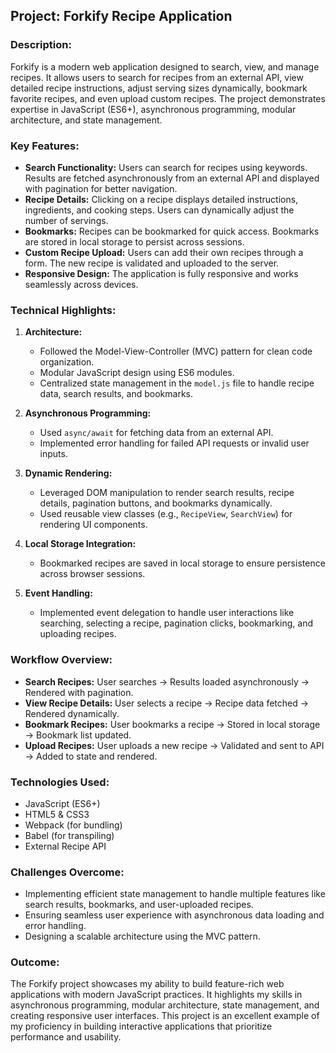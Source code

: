 ## Project: Forkify Recipe Application

### Description:
Forkify is a modern web application designed to search, view, and manage recipes. It allows users to search for recipes from an external API, view detailed recipe instructions, adjust serving sizes dynamically, bookmark favorite recipes, and even upload custom recipes. The project demonstrates expertise in JavaScript (ES6+), asynchronous programming, modular architecture, and state management.

### Key Features:
- **Search Functionality:** Users can search for recipes using keywords. Results are fetched asynchronously from an external API and displayed with pagination for better navigation.
- **Recipe Details:** Clicking on a recipe displays detailed instructions, ingredients, and cooking steps. Users can dynamically adjust the number of servings.
- **Bookmarks:** Recipes can be bookmarked for quick access. Bookmarks are stored in local storage to persist across sessions.
- **Custom Recipe Upload:** Users can add their own recipes through a form. The new recipe is validated and uploaded to the server.
- **Responsive Design:** The application is fully responsive and works seamlessly across devices.

### Technical Highlights:
1. **Architecture:**
   - Followed the Model-View-Controller (MVC) pattern for clean code organization.
   - Modular JavaScript design using ES6 modules.
   - Centralized state management in the `model.js` file to handle recipe data, search results, and bookmarks.

2. **Asynchronous Programming:**
   - Used `async/await` for fetching data from an external API.
   - Implemented error handling for failed API requests or invalid user inputs.

3. **Dynamic Rendering:**
   - Leveraged DOM manipulation to render search results, recipe details, pagination buttons, and bookmarks dynamically.
   - Used reusable view classes (e.g., `RecipeView`, `SearchView`) for rendering UI components.

4. **Local Storage Integration:**
   - Bookmarked recipes are saved in local storage to ensure persistence across browser sessions.

5. **Event Handling:**
   - Implemented event delegation to handle user interactions like searching, selecting a recipe, pagination clicks, bookmarking, and uploading recipes.

### Workflow Overview:
- **Search Recipes:** User searches → Results loaded asynchronously → Rendered with pagination.
- **View Recipe Details:** User selects a recipe → Recipe data fetched → Rendered dynamically.
- **Bookmark Recipes:** User bookmarks a recipe → Stored in local storage → Bookmark list updated.
- **Upload Recipes:** User uploads a new recipe → Validated and sent to API → Added to state and rendered.

### Technologies Used:
- JavaScript (ES6+)
- HTML5 & CSS3
- Webpack (for bundling)
- Babel (for transpiling)
- External Recipe API

### Challenges Overcome:
- Implementing efficient state management to handle multiple features like search results, bookmarks, and user-uploaded recipes.
- Ensuring seamless user experience with asynchronous data loading and error handling.
- Designing a scalable architecture using the MVC pattern.

### Outcome:
The Forkify project showcases my ability to build feature-rich web applications with modern JavaScript practices. It highlights my skills in asynchronous programming, modular architecture, state management, and creating responsive user interfaces. This project is an excellent example of my proficiency in building interactive applications that prioritize performance and usability.

